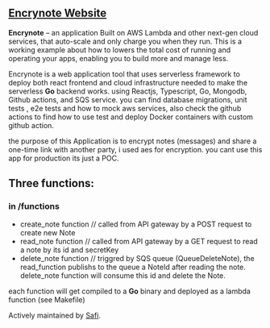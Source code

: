 ## [Encrynote Website](https://encrynote.safidev.de) 

**Encrynote** – an application Built on AWS Lambda and other next-gen cloud services, that auto-scale and only charge you when they run. This is a working example about how to lowers the total cost of running and operating your apps, enabling you to build more and manage less.

Encrynote is a web application tool that uses serverless framework to deploy both react frontend and cloud infrastructure needed to make the serverless **Go** backend works. using Reactjs, Typescript, Go, Mongodb, Github actions, and SQS service.
you can find database migrations, unit tests , e2e tests and how to mock aws services, also check the github actions to find how to use test and deploy Docker containers with custom github action.

the purpose of this Application is to encrypt notes (messages) and share a one-time link with another party, i used aes for encryption. you cant use this app for production its just a POC.

## Three functions:
### in /functions
- create_note function // called from API gateway by a POST request to create new Note
- read_note function // called from API gateway by a GET request to read a note by its id and secretKey
- delete_note function // triggred by SQS queue (QueueDeleteNote), the read_function publishs to the queue a NoteId after reading the note. delete_note function will consume this id and delete the Note.

each function will get compiled to a **Go** binary and deployed as a lambda function (see Makefile)



Actively maintained by [Safi](https://dz.linkedin.com/in/safi-eddine-bouhentala).